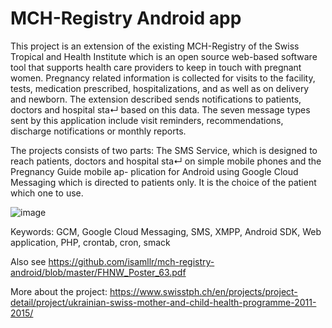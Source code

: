 # MCH-Registry Android app

This project is an extension of the existing MCH-Registry of the Swiss Tropical and Health Institute which is an open source web-based software tool that supports health care providers to keep in touch with pregnant women. Pregnancy related information is collected for visits to the facility, tests, medication prescribed, hospitalizations, and as well as on delivery and newborn. The extension described sends notifications to patients, doctors and hospital sta↵ based on this data. The seven message types sent
by this application include visit reminders, recommendations, discharge notifications or monthly reports.

The projects consists of two parts: The SMS Service, which is designed to reach patients, doctors and hospital sta↵ on simple mobile phones and the Pregnancy Guide mobile ap-
plication for Android using Google Cloud Messaging which is directed to patients only. It is the choice of the patient which one to use.

![image](https://user-images.githubusercontent.com/3903316/139924754-3a677955-b14e-49c9-81d7-35bf4cbb3ccc.png)

Keywords: GCM, Google Cloud Messaging, SMS, XMPP, Android SDK, Web application, PHP, crontab, cron, smack

Also see  https://github.com/isamllr/mch-registry-android/blob/master/FHNW_Poster_63.pdf

More about the project: https://www.swisstph.ch/en/projects/project-detail/project/ukrainian-swiss-mother-and-child-health-programme-2011-2015/


